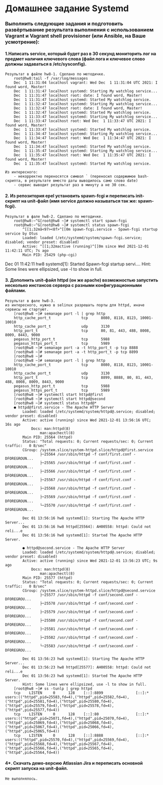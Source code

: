 # Домашнее задание Systemd

### Выполнить следующие задания и подготовить развёртывание результата выполнения с использованием Vagrant и Vagrant shell provisioner (или Ansible, на Ваше усмотрение):

#### 1.Написать service, который будет раз в 30 секунд мониторить лог на предмет наличия ключевого слова (файл лога и ключевое слово должны задаваться в /etc/sysconfig).
    Результат в файле hw8-1. Сделано по методичке. 
        root@hw8:tail -f /var/log/messages
        Dec  1 11:31:04 localhost vagrant: Wed Dec  1 11:31:04 UTC 2021: I found word, Master!
        Dec  1 11:31:47 localhost systemd: Starting My watchlog service...
        Dec  1 11:31:47 localhost root: date: I found word, Master!
        Dec  1 11:31:47 localhost systemd: Started My watchlog service.
        Dec  1 11:32:47 localhost systemd: Starting My watchlog service...
        Dec  1 11:32:47 localhost root: date: I found word, Master!
        Dec  1 11:32:47 localhost systemd: Started My watchlog service.
        Dec  1 11:33:47 localhost systemd: Starting My watchlog service...
        Dec  1 11:33:47 localhost root: Wed Dec  1 11:33:47 UTC 2021: I found word, Master!
        Dec  1 11:33:47 localhost systemd: Started My watchlog service.
        Dec  1 11:34:47 localhost systemd: Starting My watchlog service...
        Dec  1 11:34:47 localhost root: Wed Dec  1 11:34:47 UTC 2021: I found word, Master!
        Dec  1 11:34:47 localhost systemd: Started My watchlog service.
        Dec  1 11:35:47 localhost systemd: Starting My watchlog service...
        Dec  1 11:35:47 localhost root: Wed Dec  1 11:35:47 UTC 2021: I found word, Master!
        Dec  1 11:35:47 localhost systemd: Started My watchlog service.

    Из интересного:
        - некорректно переносятся символ ` (переносил содержимое bash-скрипта, в результате вместо даты выводилось само слово date)
        - сервис выводит результат раз в минуту а не 30 сек.


#### 2. Из репозитория epel установить spawn-fcgi и переписать init-скрипт на unit-файл (имя service должно называться так же: spawn-fcgi).
    Результат в фале hw8-2. Сделано по методичке.
        root@hw8:~^G[root@hw8 ~]# systemctl start spawn-fcgi
        root@hw8:~^G[root@hw8 ~]# systemctl status spawn-fcgi
            ^[[1;32mâ<97><8f>^[[0m spawn-fcgi.service - Spawn-fcgi startup service by Otus
            Loaded: loaded (/etc/systemd/system/spawn-fcgi.service; disabled; vendor preset: disabled)
            Active: ^[[1;32mactive (running)^[[0m since Wed 2021-12-01 11:42:11 UTC; 7s ago
            Main PID: 25429 (php-cgi)
  

Dec 01 11:42:11 hw8 systemd[1]: Started Spawn-fcgi startup servi....
Hint: Some lines were ellipsized, use -l to show in full.

#### 3. Дополнить unit-файл httpd (он же apache) возможностью запустить несколько инстансов сервера с разными конфигурационными файлами.
    Результат в фале hw8-3.
    из интересного, нужно в selinux разрешать порты для httpd, иначе сервисы не стартуют.
        [root@hw8 ~]# semanage port -l | grep http
        http_cache_port_t              tcp      8080, 8118, 8123, 10001-10010
        http_cache_port_t              udp      3130
        http_port_t                    tcp      80, 81, 443, 488, 8008, 8009, 8443, 9000
        pegasus_http_port_t            tcp      5988
        pegasus_https_port_t           tcp      5989
        [root@hw8 ~]# semanage port -a -t http_port_t -p tcp 8888
        [root@hw8 ~]# semanage port -a -t http_port_t -p tcp 8899
        [root@hw8 ~]# 
        [root@hw8 ~]# semanage port -l | grep http
        http_cache_port_t              tcp      8080, 8118, 8123, 10001-10010
        http_cache_port_t              udp      3130
        http_port_t                    tcp      8899, 8888, 80, 81, 443, 488, 8008, 8009, 8443, 9000
        pegasus_http_port_t            tcp      5988
        pegasus_https_port_t           tcp      5989
        [root@hw8 ~]# systemctl start httpd@first
        [root@hw8 ~]# systemctl start httpd@second
        [root@hw8 ~]# systemctl status httpd@*
        ● httpd@first.service - The Apache HTTP Server
            Loaded: loaded (/etc/systemd/system/httpd@.service; disabled; vendor preset: disabled)
            Active: active (running) since Wed 2021-12-01 13:56:16 UTC; 16s ago
                Docs: man:httpd(8)
                    man:apachectl(8)
            Main PID: 25564 (httpd)
            Status: "Total requests: 0; Current requests/sec: 0; Current traffic:   0 B/sec"
            CGroup: /system.slice/system-httpd.slice/httpd@first.service
                    ├─25564 /usr/sbin/httpd -f conf/first.conf -DFOREGROUN...
                    ├─25565 /usr/sbin/httpd -f conf/first.conf -DFOREGROUN...
                    ├─25566 /usr/sbin/httpd -f conf/first.conf -DFOREGROUN...
                    ├─25567 /usr/sbin/httpd -f conf/first.conf -DFOREGROUN...
                    ├─25568 /usr/sbin/httpd -f conf/first.conf -DFOREGROUN...
                    ├─25569 /usr/sbin/httpd -f conf/first.conf -DFOREGROUN...
                    └─25570 /usr/sbin/httpd -f conf/first.conf -DFOREGROUN...

            Dec 01 13:56:16 hw8 systemd[1]: Starting The Apache HTTP Server...
            Dec 01 13:56:16 hw8 httpd[25564]: AH00558: httpd: Could not reli...e
            Dec 01 13:56:16 hw8 systemd[1]: Started The Apache HTTP Server.

            ● httpd@second.service - The Apache HTTP Server
            Loaded: loaded (/etc/systemd/system/httpd@.service; disabled; vendor preset: disabled)
            Active: active (running) since Wed 2021-12-01 13:56:23 UTC; 9s ago
                Docs: man:httpd(8)
                    man:apachectl(8)
            Main PID: 25577 (httpd)
            Status: "Total requests: 0; Current requests/sec: 0; Current traffic:   0 B/sec"
            CGroup: /system.slice/system-httpd.slice/httpd@second.service
                    ├─25577 /usr/sbin/httpd -f conf/second.conf -DFOREGROU...
                    ├─25578 /usr/sbin/httpd -f conf/second.conf -DFOREGROU...
                    ├─25579 /usr/sbin/httpd -f conf/second.conf -DFOREGROU...
                    ├─25580 /usr/sbin/httpd -f conf/second.conf -DFOREGROU...
                    ├─25581 /usr/sbin/httpd -f conf/second.conf -DFOREGROU...
                    ├─25582 /usr/sbin/httpd -f conf/second.conf -DFOREGROU...
                    └─25583 /usr/sbin/httpd -f conf/second.conf -DFOREGROU...

            Dec 01 13:56:23 hw8 systemd[1]: Starting The Apache HTTP Server...
            Dec 01 13:56:23 hw8 httpd[25577]: AH00558: httpd: Could not reli...e
            Dec 01 13:56:23 hw8 systemd[1]: Started The Apache HTTP Server.
            Hint: Some lines were ellipsized, use -l to show in full.
        [root@hw8 ~]# ss -tunlp | grep httpd
        tcp    LISTEN     0      128    [::]:8899               [::]:*                   users:(("httpd",pid=25583,fd=4),("httpd",pid=25582,fd=4),("httpd",pid=25581,fd=4),("httpd",pid=25580,fd=4),("httpd",pid=25579,fd=4),("httpd",pid=25578,fd=4),("httpd",pid=25577,fd=4))
        tcp    LISTEN     0      128    [::]:80                 [::]:*                   users:(("httpd",pid=25071,fd=4),("httpd",pid=25070,fd=4),("httpd",pid=25069,fd=4),("httpd",pid=25068,fd=4),("httpd",pid=25067,fd=4),("httpd",pid=25066,fd=4),("httpd",pid=25065,fd=4))
        tcp    LISTEN     0      128    [::]:8888               [::]:*                   users:(("httpd",pid=25570,fd=4),("httpd",pid=25569,fd=4),("httpd",pid=25568,fd=4),("httpd",pid=25567,fd=4),("httpd",pid=25566,fd=4),("httpd",pid=25565,fd=4),("httpd",pid=25564,fd=4))

#### 4*. Скачать демо-версию Atlassian Jira и переписать основной скрипт запуска на unit-файл.
    Не выполнялось.